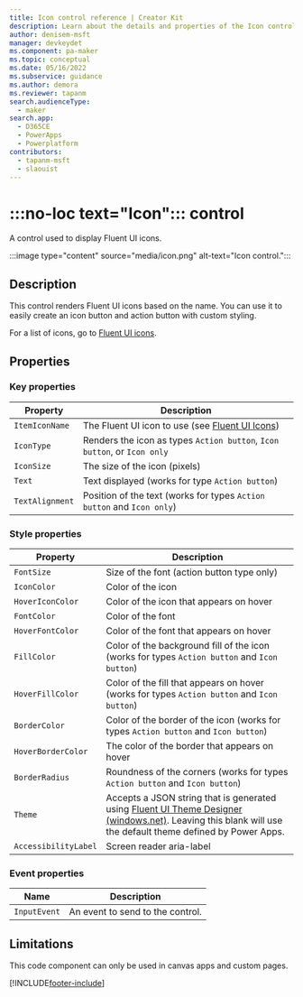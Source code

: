 ```yaml
---
title: Icon control reference | Creator Kit
description: Learn about the details and properties of the Icon control in the Creator Kit.
author: denisem-msft
manager: devkeydet
ms.component: pa-maker
ms.topic: conceptual
ms.date: 05/16/2022
ms.subservice: guidance
ms.author: demora
ms.reviewer: tapanm
search.audienceType: 
  - maker
search.app: 
  - D365CE
  - PowerApps
  - Powerplatform
contributors:
  - tapanm-msft
  - slaouist
---
```

# :::no-loc text="Icon"::: control

A control used to display Fluent UI icons.

:::image type="content" source="media/icon.png" alt-text="Icon control.":::

## Description

This control renders Fluent UI icons based on the name. You can use it to easily create an icon button and action button with custom styling.

For a list of icons, go to [Fluent UI icons](https://developer.microsoft.com/fluentui#/styles/web/icons).

## Properties

### Key properties

| Property | Description |
| -------- | ----------- |
| `ItemIconName` | The Fluent UI icon to use (see [Fluent UI Icons](https://uifabricicons.azurewebsites.net/)) |
| `IconType` | Renders the icon as types `Action button`, `Icon button`, or `Icon only` |
| `IconSize` | The size of the icon (pixels) |
| `Text` | Text displayed (works for type `Action button`) |
| `TextAlignment` | Position of the text (works for types `Action button` and `Icon only`) |


### Style properties

| Property | Description |
| -------- | ----------- |
| `FontSize` | Size of the font (action button type only) |
| `IconColor` | Color of the icon |
| `HoverIconColor` | Color of the icon that appears on hover |
| `FontColor` | Color of the font |
| `HoverFontColor` | Color of the font that appears on hover |
| `FillColor` | Color of the background fill of the icon (works for types `Action button` and `Icon button`) |
| `HoverFillColor` | Color of the fill that appears on hover (works for types `Action button` and `Icon button`) |
| `BorderColor` | Color of the border of the icon (works for types `Action button` and `Icon button`) |
| `HoverBorderColor` | The color of the border that appears on hover |
| `BorderRadius` | Roundness of the corners (works for types `Action button` and `Icon button`) |
| `Theme` | Accepts a JSON string that is generated using [Fluent UI Theme Designer (windows.net)](https://fabricweb.z5.web.core.windows.net/pr-deploy-site/refs/heads/master/theming-designer/). Leaving this blank will use the default theme defined by Power Apps. |
| `AccessibilityLabel` | Screen reader aria-label |

### Event properties

| Name | Description |
| ------ | ----------- |
| `InputEvent` |  An event to send to the control. |



## Limitations

This code component can only be used in canvas apps and custom pages.

[!INCLUDE[footer-include](../../includes/footer-banner.md)]